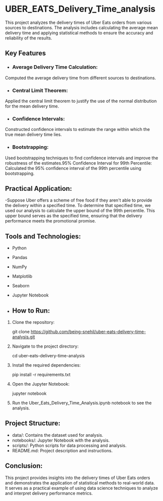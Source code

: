 # UBER_EATS_Delivery_Time_analysis
This project analyzes the delivery times of Uber Eats orders from various sources to destinations. The analysis includes calculating the average mean delivery time and applying statistical methods to ensure the accuracy and reliability of the results.
## Key Features
- ### Average Delivery Time Calculation:
Computed the average delivery time from different sources to destinations.
- ### Central Limit Theorem:
Applied the central limit theorem to justify the use of the normal distribution for the mean delivery time.
- ### Confidence Intervals:
Constructed confidence intervals to estimate the range within which the true mean delivery time lies.
- ### Bootstrapping:
Used bootstrapping techniques to find confidence intervals and improve the robustness of the estimates.95% Confidence Interval for 99th Percentile: Calculated the 95% confidence interval of the 99th percentile using bootstrapping.

## Practical Application:
-Suppose Uber offers a scheme of free food if they aren't able to provide the delivery within a specified time. To determine that specified time, we used our analysis to calculate the upper bound of the 99th percentile. This upper bound serves as the specified time, ensuring that the delivery performance meets the promotional promise.
## Tools and Technologies:
- Python
- Pandas
- NumPy
- Matplotlib
- Seaborn
- Jupyter Notebook

- ## How to Run:
1. Clone the repository:
   
   git clone https://github.com/being-snehil/uber-eats-delivery-time-analysis.git
   
2. Navigate to the project directory:
   
   cd uber-eats-delivery-time-analysis
   
3. Install the required dependencies:
   
   pip install -r requirements.txt
   
4. Open the Jupyter Notebook:
   
   jupyter notebook
   
5. Run the Uber_Eats_Delivery_Time_Analysis.ipynb notebook to see the analysis.

## Project Structure:
- data/: Contains the dataset used for analysis.
- notebooks/: Jupyter Notebook with the analysis.
- scripts/: Python scripts for data processing and analysis.
- README.md: Project description and instructions.
## Conclusion:
This project provides insights into the delivery times of Uber Eats orders and demonstrates the application of statistical methods to real-world data. It serves as a practical example of using data science techniques to analyze and interpret delivery performance metrics.
